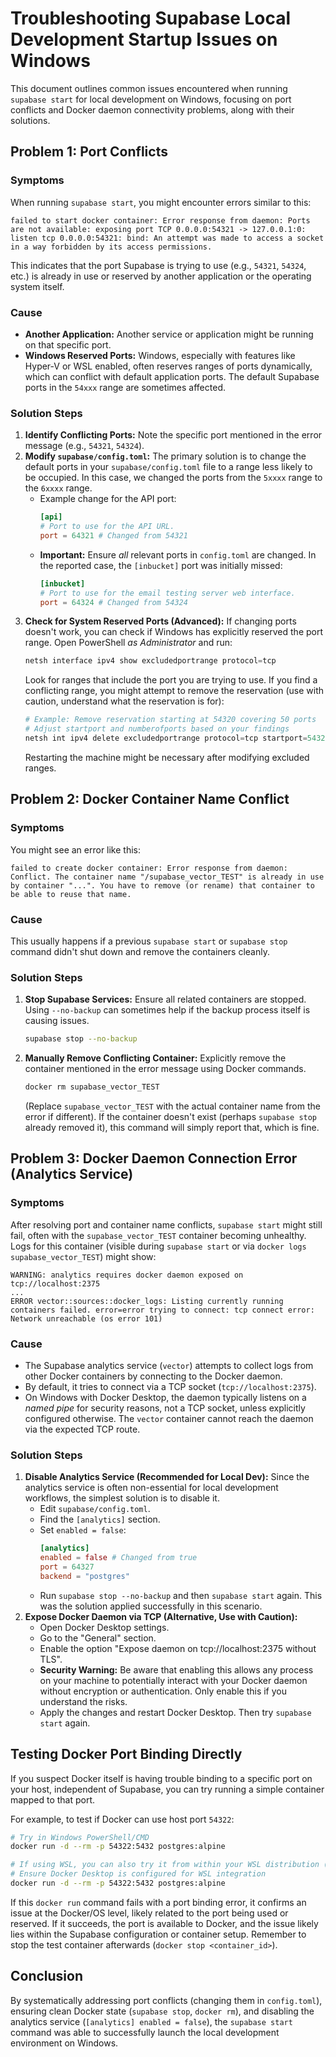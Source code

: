 # Troubleshooting Supabase Local Development Startup Issues on Windows

This document outlines common issues encountered when running `supabase start` for local development on Windows, focusing on port conflicts and Docker daemon connectivity problems, along with their solutions.

## Problem 1: Port Conflicts

### Symptoms

When running `supabase start`, you might encounter errors similar to this:

```
failed to start docker container: Error response from daemon: Ports are not available: exposing port TCP 0.0.0.0:54321 -> 127.0.0.1:0: listen tcp 0.0.0.0:54321: bind: An attempt was made to access a socket in a way forbidden by its access permissions.
```

This indicates that the port Supabase is trying to use (e.g., `54321`, `54324`, etc.) is already in use or reserved by another application or the operating system itself.

### Cause

- **Another Application:** Another service or application might be running on that specific port.
- **Windows Reserved Ports:** Windows, especially with features like Hyper-V or WSL enabled, often reserves ranges of ports dynamically, which can conflict with default application ports. The default Supabase ports in the `54xxx` range are sometimes affected.

### Solution Steps

1.  **Identify Conflicting Ports:** Note the specific port mentioned in the error message (e.g., `54321`, `54324`).
2.  **Modify `supabase/config.toml`:** The primary solution is to change the default ports in your `supabase/config.toml` file to a range less likely to be occupied. In this case, we changed the ports from the `5xxxx` range to the `6xxxx` range.
    - Example change for the API port:
      ```toml
      [api]
      # Port to use for the API URL.
      port = 64321 # Changed from 54321
      ```
    - **Important:** Ensure _all_ relevant ports in `config.toml` are changed. In the reported case, the `[inbucket]` port was initially missed:
      ```toml
      [inbucket]
      # Port to use for the email testing server web interface.
      port = 64324 # Changed from 54324
      ```
3.  **Check for System Reserved Ports (Advanced):** If changing ports doesn't work, you can check if Windows has explicitly reserved the port range. Open PowerShell _as Administrator_ and run:
    ```powershell
    netsh interface ipv4 show excludedportrange protocol=tcp
    ```
    Look for ranges that include the port you are trying to use. If you find a conflicting range, you might attempt to remove the reservation (use with caution, understand what the reservation is for):
    ```powershell
    # Example: Remove reservation starting at 54320 covering 50 ports
    # Adjust startport and numberofports based on your findings
    netsh int ipv4 delete excludedportrange protocol=tcp startport=54320 numberofports=50
    ```
    Restarting the machine might be necessary after modifying excluded ranges.

## Problem 2: Docker Container Name Conflict

### Symptoms

You might see an error like this:

```
failed to create docker container: Error response from daemon: Conflict. The container name "/supabase_vector_TEST" is already in use by container "...". You have to remove (or rename) that container to be able to reuse that name.
```

### Cause

This usually happens if a previous `supabase start` or `supabase stop` command didn't shut down and remove the containers cleanly.

### Solution Steps

1.  **Stop Supabase Services:** Ensure all related containers are stopped. Using `--no-backup` can sometimes help if the backup process itself is causing issues.
    ```bash
    supabase stop --no-backup
    ```
2.  **Manually Remove Conflicting Container:** Explicitly remove the container mentioned in the error message using Docker commands.
    ```bash
    docker rm supabase_vector_TEST
    ```
    (Replace `supabase_vector_TEST` with the actual container name from the error if different). If the container doesn't exist (perhaps `supabase stop` already removed it), this command will simply report that, which is fine.

## Problem 3: Docker Daemon Connection Error (Analytics Service)

### Symptoms

After resolving port and container name conflicts, `supabase start` might still fail, often with the `supabase_vector_TEST` container becoming unhealthy. Logs for this container (visible during `supabase start` or via `docker logs supabase_vector_TEST`) might show:

```
WARNING: analytics requires docker daemon exposed on tcp://localhost:2375
...
ERROR vector::sources::docker_logs: Listing currently running containers failed. error=error trying to connect: tcp connect error: Network unreachable (os error 101)
```

### Cause

- The Supabase analytics service (`vector`) attempts to collect logs from other Docker containers by connecting to the Docker daemon.
- By default, it tries to connect via a TCP socket (`tcp://localhost:2375`).
- On Windows with Docker Desktop, the daemon typically listens on a _named pipe_ for security reasons, not a TCP socket, unless explicitly configured otherwise. The `vector` container cannot reach the daemon via the expected TCP route.

### Solution Steps

1.  **Disable Analytics Service (Recommended for Local Dev):** Since the analytics service is often non-essential for local development workflows, the simplest solution is to disable it.
    - Edit `supabase/config.toml`.
    - Find the `[analytics]` section.
    - Set `enabled = false`:
      ```toml
      [analytics]
      enabled = false # Changed from true
      port = 64327
      backend = "postgres"
      ```
    - Run `supabase stop --no-backup` and then `supabase start` again. This was the solution applied successfully in this scenario.
2.  **Expose Docker Daemon via TCP (Alternative, Use with Caution):**
    - Open Docker Desktop settings.
    - Go to the "General" section.
    - Enable the option "Expose daemon on tcp://localhost:2375 without TLS".
    - **Security Warning:** Be aware that enabling this allows any process on your machine to potentially interact with your Docker daemon without encryption or authentication. Only enable this if you understand the risks.
    - Apply the changes and restart Docker Desktop. Then try `supabase start` again.

## Testing Docker Port Binding Directly

If you suspect Docker itself is having trouble binding to a specific port on your host, independent of Supabase, you can try running a simple container mapped to that port.

For example, to test if Docker can use host port `54322`:

```bash
# Try in Windows PowerShell/CMD
docker run -d --rm -p 54322:5432 postgres:alpine

# If using WSL, you can also try it from within your WSL distribution (e.g., Ubuntu)
# Ensure Docker Desktop is configured for WSL integration
docker run -d --rm -p 54322:5432 postgres:alpine
```

If this `docker run` command fails with a port binding error, it confirms an issue at the Docker/OS level, likely related to the port being used or reserved. If it succeeds, the port is available to Docker, and the issue likely lies within the Supabase configuration or container setup. Remember to stop the test container afterwards (`docker stop <container_id>`).

## Conclusion

By systematically addressing port conflicts (changing them in `config.toml`), ensuring clean Docker state (`supabase stop`, `docker rm`), and disabling the analytics service (`[analytics] enabled = false`), the `supabase start` command was able to successfully launch the local development environment on Windows.
